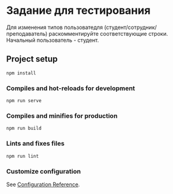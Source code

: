 # Задание для тестирования

Для изменения типов пользоватедля (студент/сотрудник/преподаватель) раскомментируйте соответствующие строки. Начальный пользователь - студент.

## Project setup
```
npm install
```

### Compiles and hot-reloads for development
```
npm run serve
```

### Compiles and minifies for production
```
npm run build
```

### Lints and fixes files
```
npm run lint
```

### Customize configuration
See [Configuration Reference](https://cli.vuejs.org/config/).
